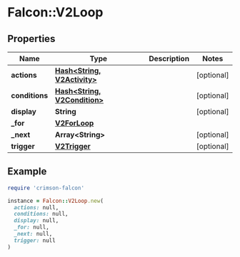 # Falcon::V2Loop

## Properties

| Name | Type | Description | Notes |
| ---- | ---- | ----------- | ----- |
| **actions** | [**Hash&lt;String, V2Activity&gt;**](V2Activity.md) |  | [optional] |
| **conditions** | [**Hash&lt;String, V2Condition&gt;**](V2Condition.md) |  | [optional] |
| **display** | **String** |  | [optional] |
| **_for** | [**V2ForLoop**](V2ForLoop.md) |  |  |
| **_next** | **Array&lt;String&gt;** |  | [optional] |
| **trigger** | [**V2Trigger**](V2Trigger.md) |  | [optional] |

## Example

```ruby
require 'crimson-falcon'

instance = Falcon::V2Loop.new(
  actions: null,
  conditions: null,
  display: null,
  _for: null,
  _next: null,
  trigger: null
)
```

